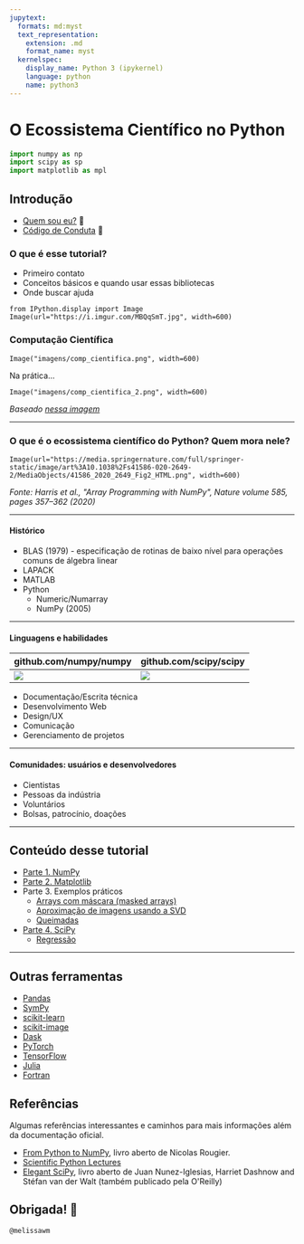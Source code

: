 ```yaml
---
jupytext:
  formats: md:myst
  text_representation:
    extension: .md
    format_name: myst
  kernelspec:
    display_name: Python 3 (ipykernel)
    language: python
    name: python3
---
```


# O Ecossistema Científico no Python

```python
import numpy as np
import scipy as sp
import matplotlib as mpl
```

## Introdução

- [Quem sou eu?](https://github.com/melissawm) 👋
- [Código de Conduta](https://python.org.br/cdc/) 🤝

### O que é esse tutorial?

- Primeiro contato
- Conceitos básicos e quando usar essas bibliotecas
- Onde buscar ajuda

```{code-cell}
from IPython.display import Image
Image(url="https://i.imgur.com/MBQqSmT.jpg", width=600)
```

### Computação Científica

```{code-cell}
Image("imagens/comp_cientifica.png", width=600)
```

Na prática...

```{code-cell}
Image("imagens/comp_cientifica_2.png", width=600)
```

*Baseado [nessa imagem](https://agilescientific.com/blog/2018/1/10/what-is-scientific-computing)*

---

### O que é o ecossistema científico do Python? Quem mora nele?

```{code-cell}
Image(url="https://media.springernature.com/full/springer-static/image/art%3A10.1038%2Fs41586-020-2649-2/MediaObjects/41586_2020_2649_Fig2_HTML.png", width=600)
```

*Fonte: Harris et al., "Array Programming with NumPy", Nature volume 585, pages 357–362 (2020)*

---

#### Histórico

- BLAS (1979) - especificação de rotinas de baixo nível para operações comuns de álgebra linear
- LAPACK
- MATLAB
- Python
    - Numeric/Numarray
    - NumPy (2005)

---

#### Linguagens e habilidades

| github.com/numpy/numpy | github.com/scipy/scipy |
--------|---------------------------------------
| ![](https://i.imgur.com/z6zsl4Q.png) | ![](https://i.imgur.com/HJWrdZr.png) |

- Documentação/Escrita técnica
- Desenvolvimento Web
- Design/UX
- Comunicação
- Gerenciamento de projetos

---

#### Comunidades: usuários e desenvolvedores

- Cientistas
- Pessoas da indústria
- Voluntários
- Bolsas, patrocínio, doações

---

## Conteúdo desse tutorial

- [Parte 1. NumPy](01-Tutorial_NumPy.md)
- [Parte 2. Matplotlib](02-Tutorial_Matplotlib.md)
- Parte 3. Exemplos práticos
    - [Arrays com máscara (masked arrays)](03-Exemplo_Masked_Arrays.md)
    - [Aproximação de imagens usando a SVD](04-Exemplo_SVD.md)
    - [Queimadas](05-Exemplo_Queimadas.md)
- [Parte 4. SciPy](06-Tutorial_SciPy.md)
    - [Regressão](07-Exemplo_Regressao.md)

---

## Outras ferramentas

- [Pandas](https://pandas.pydata.org/https://pandas.pydata.org/)
- [SymPy](https://www.sympy.org/pt/index.htmlhttps://www.sympy.org/pt/index.html)
- [scikit-learn](https://scikit-learn.orghttps://scikit-learn.org)
- [scikit-image](https://scikit-image.org/https://scikit-image.org/)
- [Dask](https://dask.org/https://dask.org/)
- [PyTorch](https://pytorch.org/https://pytorch.org/)
- [TensorFlow](https://www.tensorflow.orghttps://www.tensorflow.org)
- [Julia](https://julialang.org/https://julialang.org/)
- [Fortran](https://fortran-lang.org/https://fortran-lang.org/)
<!-- #endregion -->

## Referências

Algumas referências interessantes e caminhos para mais informações além da documentação oficial.

- [From Python to NumPy](https://github.com/rougier/from-python-to-numpy), livro aberto de Nicolas Rougier.
- [Scientific Python Lectures](https://lectures.scientific-python.org/)
- [Elegant SciPy](https://github.com/elegant-scipy/elegant-scipy), livro aberto de Juan Nunez-Iglesias, Harriet Dashnow and Stéfan van der Walt (também publicado pela O'Reilly)

## Obrigada! 💖

`@melissawm`

